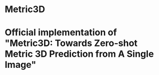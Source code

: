 # Metric3D

# Official implementation of "Metric3D: Towards Zero-shot Metric 3D Prediction from A Single Image"
